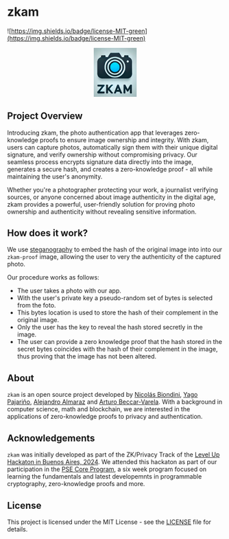 # zkam

![https://img.shields.io/badge/license-MIT-green](https://img.shields.io/badge/license-MIT-green)

<p align="center">
  <img src="https://github.com/arturoBeccar/zkam/blob/documentation/assets/zkam-banner.png" alt="Is it a zkam? 🛸😱" width="100"/>
</p>

## Project Overview

Introducing zkam, the photo authentication app that leverages zero-knowledge proofs to ensure image ownership and integrity. With zkam, users can capture photos, automatically sign them with their unique digital signature, and verify ownership without compromising privacy. Our seamless process encrypts signature data directly into the image, generates a secure hash, and creates a zero-knowledge proof - all while maintaining the user's anonymity.

Whether you're a photographer protecting your work, a journalist verifying sources, or anyone concerned about image authenticity in the digital age, zkam provides a powerful, user-friendly solution for proving photo ownership and authenticity without revealing sensitive information.

## How does it work?

We use [steganography](https://github.com/NicolasBiondini/steganography-project/tree/main) to embed the hash of the original image into into our `zkam-proof` image, allowing the user to very the authenticity of the captured photo.

Our procedure works as follows:
- The user takes a photo with our app.
- With the user's private key a pseudo-random set of bytes is selected from the foto.
- This bytes location is used to store the hash of their complement in the original image.
- Only the user has the key to reveal the hash stored secretly in the image.
- The user can provide a zero knowledge proof that the hash stored in the secret bytes coincides with the hash of their complement in the image, thus proving that the image has not been altered.

## About

`zkam` is an open source project developed by [Nicolás Biondini](https://github.com/NicolasBiondini), [Yago Pajariño](https://github.com/yagopajarino), [Alejandro Almaraz](https://github.com/almaraz97) and [Arturo Beccar-Varela](https://github.com/arturoBeccar). With a background in computer science, math and blockchain, we are interested in the applications of zero-knowledge proofs to privacy and authentication.

## Acknowledgements

`zkam` was initially developed as part of the ZK/Privacy Track of the [Level Up Hackaton in Buenos Aires, 2024](https://taikai.network/ethargentina/hackathons/level-up-argentina-2024).
We attended this hackaton as part of our participation in the [PSE Core Program](https://pse.dev/en/programs), a six week program focused on learning the fundamentals and latest developemnts in programmable cryptography, zero-knowledge proofs and more.

## License

This project is licensed under the MIT License - see the [LICENSE](LICENSE) file for details.



